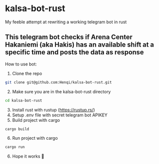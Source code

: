 # kalsa-bot-rust

My feeble attempt at rewriting a working telegram bot in rust

## This telegram bot checks if Arena Center Hakaniemi (aka Hakis) has an available shift at a specific time and posts the data as response

How to use bot:

1. Clone the repo

```bash
git clone git@github.com:Henqi/kalsa-bot-rust.git
```

2. Make sure you are in the kalsa-bot-rust directory 

```bash
cd kalsa-bot-rust
```

3. Install rust with rustup (https://rustup.rs/)
4. Setup .env file with secret telegram bot APIKEY
5. Build project with cargo 

```bash
cargo build
```

6. Run project with cargo

```bash
cargo run
```

6. Hope it works 🤞